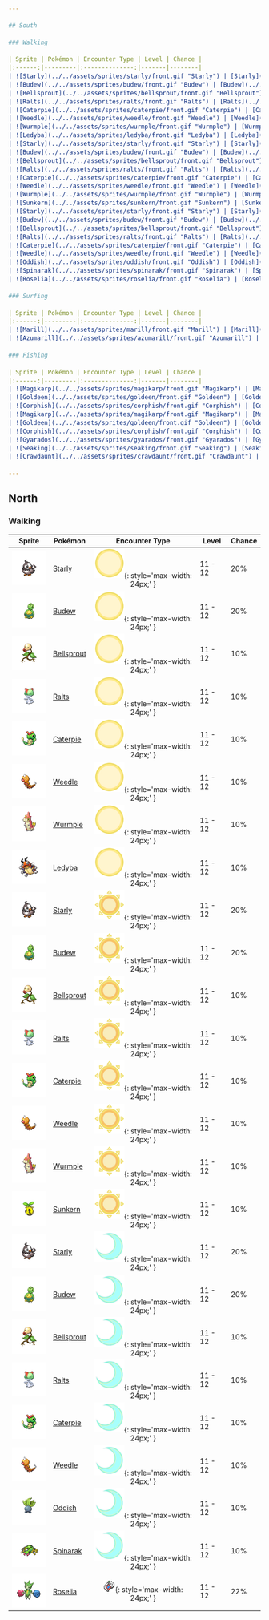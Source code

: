 ```yaml
---

## South

### Walking

| Sprite | Pokémon | Encounter Type | Level | Chance |
|:------:|---------|:--------------:|-------|--------|
| ![Starly](../../assets/sprites/starly/front.gif "Starly") | [Starly](../../pokemon/starly.md/) | ![Morning](../../assets/encounter_types/morning.png "Morning"){: style='max-width: 24px;' } | 6 - 7 | 20% |
| ![Budew](../../assets/sprites/budew/front.gif "Budew") | [Budew](../../pokemon/budew.md/) | ![Morning](../../assets/encounter_types/morning.png "Morning"){: style='max-width: 24px;' } | 6 - 7 | 20% |
| ![Bellsprout](../../assets/sprites/bellsprout/front.gif "Bellsprout") | [Bellsprout](../../pokemon/bellsprout.md/) | ![Morning](../../assets/encounter_types/morning.png "Morning"){: style='max-width: 24px;' } | 6 - 7 | 10% |
| ![Ralts](../../assets/sprites/ralts/front.gif "Ralts") | [Ralts](../../pokemon/ralts.md/) | ![Morning](../../assets/encounter_types/morning.png "Morning"){: style='max-width: 24px;' } | 6 - 7 | 10% |
| ![Caterpie](../../assets/sprites/caterpie/front.gif "Caterpie") | [Caterpie](../../pokemon/caterpie.md/) | ![Morning](../../assets/encounter_types/morning.png "Morning"){: style='max-width: 24px;' } | 6 - 7 | 10% |
| ![Weedle](../../assets/sprites/weedle/front.gif "Weedle") | [Weedle](../../pokemon/weedle.md/) | ![Morning](../../assets/encounter_types/morning.png "Morning"){: style='max-width: 24px;' } | 6 - 7 | 10% |
| ![Wurmple](../../assets/sprites/wurmple/front.gif "Wurmple") | [Wurmple](../../pokemon/wurmple.md/) | ![Morning](../../assets/encounter_types/morning.png "Morning"){: style='max-width: 24px;' } | 6 - 7 | 10% |
| ![Ledyba](../../assets/sprites/ledyba/front.gif "Ledyba") | [Ledyba](../../pokemon/ledyba.md/) | ![Morning](../../assets/encounter_types/morning.png "Morning"){: style='max-width: 24px;' } | 6 - 7 | 10% |
| ![Starly](../../assets/sprites/starly/front.gif "Starly") | [Starly](../../pokemon/starly.md/) | ![Day](../../assets/encounter_types/day.png "Day"){: style='max-width: 24px;' } | 6 - 7 | 20% |
| ![Budew](../../assets/sprites/budew/front.gif "Budew") | [Budew](../../pokemon/budew.md/) | ![Day](../../assets/encounter_types/day.png "Day"){: style='max-width: 24px;' } | 6 - 7 | 20% |
| ![Bellsprout](../../assets/sprites/bellsprout/front.gif "Bellsprout") | [Bellsprout](../../pokemon/bellsprout.md/) | ![Day](../../assets/encounter_types/day.png "Day"){: style='max-width: 24px;' } | 6 - 7 | 10% |
| ![Ralts](../../assets/sprites/ralts/front.gif "Ralts") | [Ralts](../../pokemon/ralts.md/) | ![Day](../../assets/encounter_types/day.png "Day"){: style='max-width: 24px;' } | 6 - 7 | 10% |
| ![Caterpie](../../assets/sprites/caterpie/front.gif "Caterpie") | [Caterpie](../../pokemon/caterpie.md/) | ![Day](../../assets/encounter_types/day.png "Day"){: style='max-width: 24px;' } | 6 - 7 | 10% |
| ![Weedle](../../assets/sprites/weedle/front.gif "Weedle") | [Weedle](../../pokemon/weedle.md/) | ![Day](../../assets/encounter_types/day.png "Day"){: style='max-width: 24px;' } | 6 - 7 | 10% |
| ![Wurmple](../../assets/sprites/wurmple/front.gif "Wurmple") | [Wurmple](../../pokemon/wurmple.md/) | ![Day](../../assets/encounter_types/day.png "Day"){: style='max-width: 24px;' } | 6 - 7 | 10% |
| ![Sunkern](../../assets/sprites/sunkern/front.gif "Sunkern") | [Sunkern](../../pokemon/sunkern.md/) | ![Day](../../assets/encounter_types/day.png "Day"){: style='max-width: 24px;' } | 6 - 7 | 10% |
| ![Starly](../../assets/sprites/starly/front.gif "Starly") | [Starly](../../pokemon/starly.md/) | ![Night](../../assets/encounter_types/night.png "Night"){: style='max-width: 24px;' } | 6 - 7 | 20% |
| ![Budew](../../assets/sprites/budew/front.gif "Budew") | [Budew](../../pokemon/budew.md/) | ![Night](../../assets/encounter_types/night.png "Night"){: style='max-width: 24px;' } | 6 - 7 | 20% |
| ![Bellsprout](../../assets/sprites/bellsprout/front.gif "Bellsprout") | [Bellsprout](../../pokemon/bellsprout.md/) | ![Night](../../assets/encounter_types/night.png "Night"){: style='max-width: 24px;' } | 6 - 7 | 10% |
| ![Ralts](../../assets/sprites/ralts/front.gif "Ralts") | [Ralts](../../pokemon/ralts.md/) | ![Night](../../assets/encounter_types/night.png "Night"){: style='max-width: 24px;' } | 6 - 7 | 10% |
| ![Caterpie](../../assets/sprites/caterpie/front.gif "Caterpie") | [Caterpie](../../pokemon/caterpie.md/) | ![Night](../../assets/encounter_types/night.png "Night"){: style='max-width: 24px;' } | 6 - 7 | 10% |
| ![Weedle](../../assets/sprites/weedle/front.gif "Weedle") | [Weedle](../../pokemon/weedle.md/) | ![Night](../../assets/encounter_types/night.png "Night"){: style='max-width: 24px;' } | 6 - 7 | 10% |
| ![Oddish](../../assets/sprites/oddish/front.gif "Oddish") | [Oddish](../../pokemon/oddish.md/) | ![Night](../../assets/encounter_types/night.png "Night"){: style='max-width: 24px;' } | 6 - 7 | 10% |
| ![Spinarak](../../assets/sprites/spinarak/front.gif "Spinarak") | [Spinarak](../../pokemon/spinarak.md/) | ![Night](../../assets/encounter_types/night.png "Night"){: style='max-width: 24px;' } | 6 - 7 | 10% |
| ![Roselia](../../assets/sprites/roselia/front.gif "Roselia") | [Roselia](../../pokemon/roselia.md/) | ![Poké Radar](../../assets/encounter_types/poke_radar.png "Poké Radar"){: style='max-width: 24px;' } | 6 - 7 | 22% |

### Surfing

| Sprite | Pokémon | Encounter Type | Level | Chance |
|:------:|---------|:--------------:|-------|--------|
| ![Marill](../../assets/sprites/marill/front.gif "Marill") | [Marill](../../pokemon/marill.md/) | ![Surf](../../assets/encounter_types/surf.png "Surf"){: style='max-width: 24px;' } | 20 - 40 | 90% |
| ![Azumarill](../../assets/sprites/azumarill/front.gif "Azumarill") | [Azumarill](../../pokemon/azumarill.md/) | ![Surf](../../assets/encounter_types/surf.png "Surf"){: style='max-width: 24px;' } | 20 - 40 | 10% |

### Fishing

| Sprite | Pokémon | Encounter Type | Level | Chance |
|:------:|---------|:--------------:|-------|--------|
| ![Magikarp](../../assets/sprites/magikarp/front.gif "Magikarp") | [Magikarp](../../pokemon/magikarp.md/) | ![Old Rod](../../assets/encounter_types/old_rod.png "Old Rod"){: style='max-width: 24px;' } | 10 | 60% |
| ![Goldeen](../../assets/sprites/goldeen/front.gif "Goldeen") | [Goldeen](../../pokemon/goldeen.md/) | ![Old Rod](../../assets/encounter_types/old_rod.png "Old Rod"){: style='max-width: 24px;' } | 10 | 30% |
| ![Corphish](../../assets/sprites/corphish/front.gif "Corphish") | [Corphish](../../pokemon/corphish.md/) | ![Old Rod](../../assets/encounter_types/old_rod.png "Old Rod"){: style='max-width: 24px;' } | 10 | 10% |
| ![Magikarp](../../assets/sprites/magikarp/front.gif "Magikarp") | [Magikarp](../../pokemon/magikarp.md/) | ![Good Rod](../../assets/encounter_types/good_rod.png "Good Rod"){: style='max-width: 24px;' } | 25 | 60% |
| ![Goldeen](../../assets/sprites/goldeen/front.gif "Goldeen") | [Goldeen](../../pokemon/goldeen.md/) | ![Good Rod](../../assets/encounter_types/good_rod.png "Good Rod"){: style='max-width: 24px;' } | 25 | 30% |
| ![Corphish](../../assets/sprites/corphish/front.gif "Corphish") | [Corphish](../../pokemon/corphish.md/) | ![Good Rod](../../assets/encounter_types/good_rod.png "Good Rod"){: style='max-width: 24px;' } | 25 | 10% |
| ![Gyarados](../../assets/sprites/gyarados/front.gif "Gyarados") | [Gyarados](../../pokemon/gyarados.md/) | ![Super Rod](../../assets/encounter_types/super_rod.png "Super Rod"){: style='max-width: 24px;' } | 50 | 60% |
| ![Seaking](../../assets/sprites/seaking/front.gif "Seaking") | [Seaking](../../pokemon/seaking.md/) | ![Super Rod](../../assets/encounter_types/super_rod.png "Super Rod"){: style='max-width: 24px;' } | 50 | 30% |
| ![Crawdaunt](../../assets/sprites/crawdaunt/front.gif "Crawdaunt") | [Crawdaunt](../../pokemon/crawdaunt.md/) | ![Super Rod](../../assets/encounter_types/super_rod.png "Super Rod"){: style='max-width: 24px;' } | 50 | 10% |

---
```


## North

### Walking

| Sprite | Pokémon | Encounter Type | Level | Chance |
|:------:|---------|:--------------:|-------|--------|
| ![Starly](../../assets/sprites/starly/front.gif "Starly") | [Starly](../../pokemon/starly.md/) | ![Morning](../../assets/encounter_types/morning.png "Morning"){: style='max-width: 24px;' } | 11 - 12 | 20% |
| ![Budew](../../assets/sprites/budew/front.gif "Budew") | [Budew](../../pokemon/budew.md/) | ![Morning](../../assets/encounter_types/morning.png "Morning"){: style='max-width: 24px;' } | 11 - 12 | 20% |
| ![Bellsprout](../../assets/sprites/bellsprout/front.gif "Bellsprout") | [Bellsprout](../../pokemon/bellsprout.md/) | ![Morning](../../assets/encounter_types/morning.png "Morning"){: style='max-width: 24px;' } | 11 - 12 | 10% |
| ![Ralts](../../assets/sprites/ralts/front.gif "Ralts") | [Ralts](../../pokemon/ralts.md/) | ![Morning](../../assets/encounter_types/morning.png "Morning"){: style='max-width: 24px;' } | 11 - 12 | 10% |
| ![Caterpie](../../assets/sprites/caterpie/front.gif "Caterpie") | [Caterpie](../../pokemon/caterpie.md/) | ![Morning](../../assets/encounter_types/morning.png "Morning"){: style='max-width: 24px;' } | 11 - 12 | 10% |
| ![Weedle](../../assets/sprites/weedle/front.gif "Weedle") | [Weedle](../../pokemon/weedle.md/) | ![Morning](../../assets/encounter_types/morning.png "Morning"){: style='max-width: 24px;' } | 11 - 12 | 10% |
| ![Wurmple](../../assets/sprites/wurmple/front.gif "Wurmple") | [Wurmple](../../pokemon/wurmple.md/) | ![Morning](../../assets/encounter_types/morning.png "Morning"){: style='max-width: 24px;' } | 11 - 12 | 10% |
| ![Ledyba](../../assets/sprites/ledyba/front.gif "Ledyba") | [Ledyba](../../pokemon/ledyba.md/) | ![Morning](../../assets/encounter_types/morning.png "Morning"){: style='max-width: 24px;' } | 11 - 12 | 10% |
| ![Starly](../../assets/sprites/starly/front.gif "Starly") | [Starly](../../pokemon/starly.md/) | ![Day](../../assets/encounter_types/day.png "Day"){: style='max-width: 24px;' } | 11 - 12 | 20% |
| ![Budew](../../assets/sprites/budew/front.gif "Budew") | [Budew](../../pokemon/budew.md/) | ![Day](../../assets/encounter_types/day.png "Day"){: style='max-width: 24px;' } | 11 - 12 | 20% |
| ![Bellsprout](../../assets/sprites/bellsprout/front.gif "Bellsprout") | [Bellsprout](../../pokemon/bellsprout.md/) | ![Day](../../assets/encounter_types/day.png "Day"){: style='max-width: 24px;' } | 11 - 12 | 10% |
| ![Ralts](../../assets/sprites/ralts/front.gif "Ralts") | [Ralts](../../pokemon/ralts.md/) | ![Day](../../assets/encounter_types/day.png "Day"){: style='max-width: 24px;' } | 11 - 12 | 10% |
| ![Caterpie](../../assets/sprites/caterpie/front.gif "Caterpie") | [Caterpie](../../pokemon/caterpie.md/) | ![Day](../../assets/encounter_types/day.png "Day"){: style='max-width: 24px;' } | 11 - 12 | 10% |
| ![Weedle](../../assets/sprites/weedle/front.gif "Weedle") | [Weedle](../../pokemon/weedle.md/) | ![Day](../../assets/encounter_types/day.png "Day"){: style='max-width: 24px;' } | 11 - 12 | 10% |
| ![Wurmple](../../assets/sprites/wurmple/front.gif "Wurmple") | [Wurmple](../../pokemon/wurmple.md/) | ![Day](../../assets/encounter_types/day.png "Day"){: style='max-width: 24px;' } | 11 - 12 | 10% |
| ![Sunkern](../../assets/sprites/sunkern/front.gif "Sunkern") | [Sunkern](../../pokemon/sunkern.md/) | ![Day](../../assets/encounter_types/day.png "Day"){: style='max-width: 24px;' } | 11 - 12 | 10% |
| ![Starly](../../assets/sprites/starly/front.gif "Starly") | [Starly](../../pokemon/starly.md/) | ![Night](../../assets/encounter_types/night.png "Night"){: style='max-width: 24px;' } | 11 - 12 | 20% |
| ![Budew](../../assets/sprites/budew/front.gif "Budew") | [Budew](../../pokemon/budew.md/) | ![Night](../../assets/encounter_types/night.png "Night"){: style='max-width: 24px;' } | 11 - 12 | 20% |
| ![Bellsprout](../../assets/sprites/bellsprout/front.gif "Bellsprout") | [Bellsprout](../../pokemon/bellsprout.md/) | ![Night](../../assets/encounter_types/night.png "Night"){: style='max-width: 24px;' } | 11 - 12 | 10% |
| ![Ralts](../../assets/sprites/ralts/front.gif "Ralts") | [Ralts](../../pokemon/ralts.md/) | ![Night](../../assets/encounter_types/night.png "Night"){: style='max-width: 24px;' } | 11 - 12 | 10% |
| ![Caterpie](../../assets/sprites/caterpie/front.gif "Caterpie") | [Caterpie](../../pokemon/caterpie.md/) | ![Night](../../assets/encounter_types/night.png "Night"){: style='max-width: 24px;' } | 11 - 12 | 10% |
| ![Weedle](../../assets/sprites/weedle/front.gif "Weedle") | [Weedle](../../pokemon/weedle.md/) | ![Night](../../assets/encounter_types/night.png "Night"){: style='max-width: 24px;' } | 11 - 12 | 10% |
| ![Oddish](../../assets/sprites/oddish/front.gif "Oddish") | [Oddish](../../pokemon/oddish.md/) | ![Night](../../assets/encounter_types/night.png "Night"){: style='max-width: 24px;' } | 11 - 12 | 10% |
| ![Spinarak](../../assets/sprites/spinarak/front.gif "Spinarak") | [Spinarak](../../pokemon/spinarak.md/) | ![Night](../../assets/encounter_types/night.png "Night"){: style='max-width: 24px;' } | 11 - 12 | 10% |
| ![Roselia](../../assets/sprites/roselia/front.gif "Roselia") | [Roselia](../../pokemon/roselia.md/) | ![Poké Radar](../../assets/encounter_types/poke_radar.png "Poké Radar"){: style='max-width: 24px;' } | 11 - 12 | 22% |

